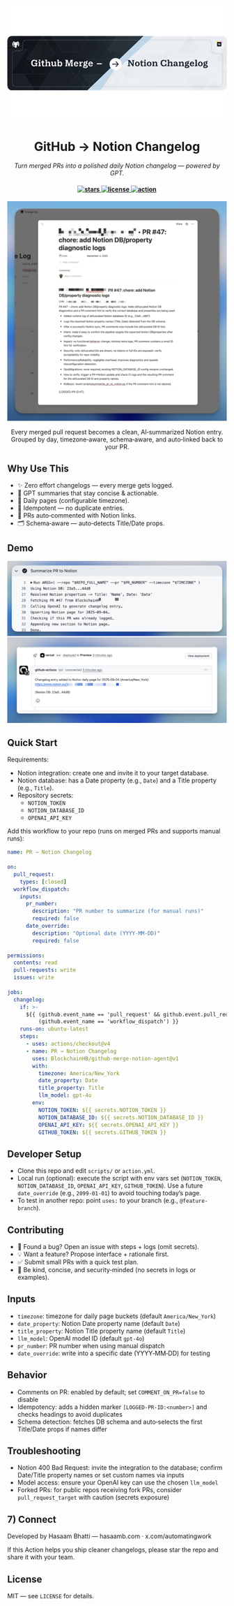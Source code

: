<p align="center">
  <img src="docs/images/banner.png" alt="GitHub → Notion Changelog banner" />
</p>

<h1 align="center">
  GitHub → Notion Changelog
</h1>

<p align="center">
  <i>Turn merged PRs into a polished daily Notion changelog — powered by GPT.</i>
</p>

<h4 align="center">
  <a href="https://github.com/BlockchainHB/github-merge-notion-agent/stargazers">
    <img src="https://img.shields.io/github/stars/BlockchainHB/github-merge-notion-agent?style=flat-square" alt="stars" style="height:20px;">
  </a>
  <a href="LICENSE">
    <img src="https://img.shields.io/badge/license-MIT-green.svg?style=flat-square" alt="license" style="height:20px;">
  </a>
  <a href="https://github.com/marketplace/actions">
    <img src="https://img.shields.io/badge/GitHub%20Action-ready-blue?style=flat-square" alt="action" style="height:20px;">
  </a>
</h4>

<p align="center">
  <img src="docs/images/notion-daily.png" alt="Daily Notion page example"/>
</p>

<p align="center">
  Every merged pull request becomes a clean, AI‑summarized Notion entry. Grouped by day, timezone‑aware, schema‑aware, and auto‑linked back to your PR.
</p>

## Why Use This
- ✨ Zero effort changelogs — every merge gets logged.
- 🧠 GPT summaries that stay concise & actionable.
- 📅 Daily pages (configurable timezone).
- 🔄 Idempotent — no duplicate entries.
- 🔗 PRs auto‑commented with Notion links.
- 🗂 Schema‑aware — auto‑detects Title/Date props.

## Demo

![Flow diagram: GitHub → GPT → Notion](docs/images/flow.png)
![PR comment with Notion link](docs/images/pr-comment.png)

## Quick Start
Requirements:
- Notion integration: create one and invite it to your target database.
- Notion database: has a Date property (e.g., `Date`) and a Title property (e.g., `Title`).
- Repository secrets:
  - `NOTION_TOKEN`
  - `NOTION_DATABASE_ID`
  - `OPENAI_API_KEY`

Add this workflow to your repo (runs on merged PRs and supports manual runs):

```yaml
name: PR → Notion Changelog

on:
  pull_request:
    types: [closed]
  workflow_dispatch:
    inputs:
      pr_number:
        description: "PR number to summarize (for manual runs)"
        required: false
      date_override:
        description: "Optional date (YYYY-MM-DD)"
        required: false

permissions:
  contents: read
  pull-requests: write
  issues: write

jobs:
  changelog:
    if: >-
      ${{ (github.event_name == 'pull_request' && github.event.pull_request.merged == true) ||
          (github.event_name == 'workflow_dispatch') }}
    runs-on: ubuntu-latest
    steps:
      - uses: actions/checkout@v4
      - name: PR → Notion Changelog
        uses: BlockchainHB/github-merge-notion-agent@v1
        with:
          timezone: America/New_York
          date_property: Date
          title_property: Title
          llm_model: gpt-4o
        env:
          NOTION_TOKEN: ${{ secrets.NOTION_TOKEN }}
          NOTION_DATABASE_ID: ${{ secrets.NOTION_DATABASE_ID }}
          OPENAI_API_KEY: ${{ secrets.OPENAI_API_KEY }}
          GITHUB_TOKEN: ${{ secrets.GITHUB_TOKEN }}
```

## Developer Setup
- Clone this repo and edit `scripts/` or `action.yml`.
- Local run (optional): execute the script with env vars set (`NOTION_TOKEN`, `NOTION_DATABASE_ID`, `OPENAI_API_KEY`, `GITHUB_TOKEN`). Use a future `date_override` (e.g., `2099-01-01`) to avoid touching today’s page.
- To test in another repo: point `uses:` to your branch (e.g., `@feature-branch`).

## Contributing
- 🐛 Found a bug? Open an issue with steps + logs (omit secrets).
- 💡 Want a feature? Propose interface + rationale first.
- ✅ Submit small PRs with a quick test plan.
- 🙏 Be kind, concise, and security‑minded (no secrets in logs or examples).

## Inputs
- `timezone`: timezone for daily page buckets (default `America/New_York`)
- `date_property`: Notion Date property name (default `Date`)
- `title_property`: Notion Title property name (default `Title`)
- `llm_model`: OpenAI model ID (default `gpt-4o`)
- `pr_number`: PR number when using manual dispatch
- `date_override`: write into a specific date (YYYY‑MM‑DD) for testing

## Behavior
- Comments on PR: enabled by default; set `COMMENT_ON_PR=false` to disable
- Idempotency: adds a hidden marker `[LOGGED-PR-ID:<number>]` and checks headings to avoid duplicates
- Schema detection: fetches DB schema and auto‑selects the first Title/Date props if names differ

## Troubleshooting
- Notion 400 Bad Request: invite the integration to the database; confirm Date/Title property names or set custom names via inputs
- Model access: ensure your OpenAI key can use the chosen `llm_model`
- Forked PRs: for public repos receiving fork PRs, consider `pull_request_target` with caution (secrets exposure)

## 7) Connect
Developed by Hasaam Bhatti — hasaamb.com · x.com/automatingwork

If this Action helps you ship cleaner changelogs, please star the repo and share it with your team.

## License
MIT — see `LICENSE` for details.
